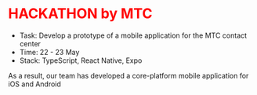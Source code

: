 <h1 style="color: red" style class="title">HACKATHON by MTC</h1>

<ul>
    <li>Task: Develop a prototype of a mobile application for the MTC contact center</li>
    <li>Time: 22 - 23 May</li>
    <li>Stack: TypeScript, React Native, Expo</li>
</ul>

<p class="text">As a result, our team has developed a core-platform mobile application for iOS and Android</p>

